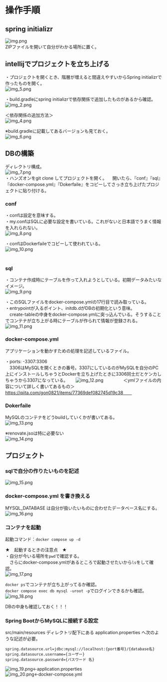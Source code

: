 # 操作手順
  
## spring initializr
![img.png](img.png)  
ZIPファイルを開いて自分がわかる場所に置く。  
  
## intellijでプロジェクトを立ち上げる
・プロジェクトを開くとき、階層が増えると間違えやすいからSpring initializrで作ったものを開く。  
![img_5.png](img_5.png)   
  
・build.gradleにspring initializrで依存関係で追加したものがあるから確認。  
![img_2.png](img_2.png)  
  
＜依存関係の追加方法＞  
![img_4.png](img_4.png)   
  
※build.gradleに記載してあるバージョンも見ておく。  
![img_6.png](img_6.png)  
  
## DBの構築
ディレクトリ構成。  
![img_7.png](img_7.png)  
・ハンズオンをgit clone してプロジェクトを開く。
　開いたら、『conf』『sql』『docker-compose.yml』『Dokerfaile』をコピーしてさっき立ち上げたプロジェクトに貼り付ける。
  
### conf
・confは設定を意味する。  
・my.confはSQLに必要な設定を書いている。これがないと日本語でうまく情報を入れられない。  
![img_8.png](img_8.png)  
  
・confはDockerfaileでコピーして使われている。  
![img_10.png](img_10.png)  
　　
### sql
・コンテナ作成時にテーブルを作って入れようとしている。初期データみたいなイメージ。  
![img_9.png](img_9.png)  
  
・このSQLファイルをdocker-compose.ymlの17行目で読み取っている。  
・entrypointが入るポイント、initdb.dがDBの初期化という意味。  
 　create-tableの中身をdocker-compose.ymlに突っ込んでいる。そうすることでコンテナが立ち上がる時にテーブルが作られて情報が登録される。  
![img_11.png](img_11.png)  
  
### docker-compose.yml
アプリケーションを動かすための処理を記述しているファイル。  
  
・ports: -3307:3306  
　3306はMySQLを開くときの番号。3307にしているのがMySQLを自分のPC上にインストールしちゃうとDockerを立ち上げたときに3306同士だとケンカしちゃうから3307になっている。　　
![img_12.png](img_12.png)　　
　　
＜ymlファイルの内容について詳しく書いてあるもの＞
https://qiita.com/gon0821/items/77369def082745d19c38　　
　　
### Dokerfaile
MySQLのコンテナをどうbuildしていくかが書いてある。  
![img_13.png](img_13.png)  
  
※renovate.jsoは特に必要ない  
![img_14.png](img_14.png)  
  
## プロジェクト
### sqlで自分の作りたいものを記述
![img_15.png](img_15.png)  
  
### docker-compose.yml を書き換える
MYSQL_DATABASE は自分が扱いたいものに合わせたデータベース名にする。  
![img_16.png](img_16.png)  
  
### コンテナを起動
起動コマンド：`docker compose up -d`
  
★　起動するときの注意点　★  
・自分が今いる場所を`pwd`で確認する。  
　さらにdocker-compose.ymlがあるところで起動させたいから`ls`をして確認。  
![img_17.png](img_17.png)  
  
`docker ps`でコンテナが立ち上がってるか確認。  
`docker compose exec db mysql -uroot -p`でログインできるかも確認。  
![img_18.png](img_18.png)  
  
DBの中身も確認しておく！！！  
  
### Spring BootからMySQLに接続する設定
src/main/resources ディレクトリ配下にある application.properties へ次のような記述が必要。  
```
spring.datasource.url=jdbc:mysql://localhost:{port番号}/{database名}
spring.datasource.username={ユーザー}
spring.datasource.password={パスワード 名}
```  
![img_19.png](img_19.png)←application.properties  
![img_20.png](img_20.png)←docker-compose.yml  
